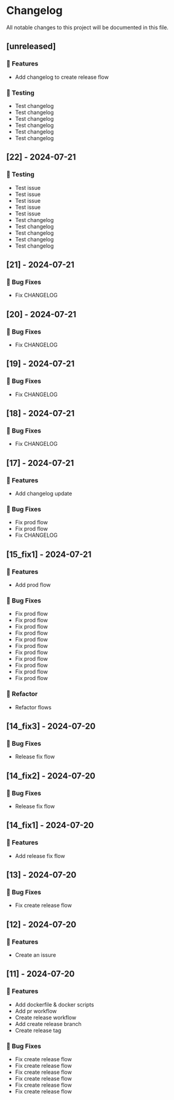 # Changelog

All notable changes to this project will be documented in this file.

## [unreleased]

### 🚀 Features

- Add changelog to create release flow

### 🧪 Testing

- Test changelog
- Test changelog
- Test changelog
- Test changelog
- Test changelog
- Test changelog

## [22] - 2024-07-21

### 🧪 Testing

- Test issue
- Test issue
- Test issue
- Test issue
- Test issue
- Test changelog
- Test changelog
- Test changelog
- Test changelog
- Test changelog

## [21] - 2024-07-21

### 🐛 Bug Fixes

- Fix CHANGELOG

## [20] - 2024-07-21

### 🐛 Bug Fixes

- Fix CHANGELOG

## [19] - 2024-07-21

### 🐛 Bug Fixes

- Fix CHANGELOG

## [18] - 2024-07-21

### 🐛 Bug Fixes

- Fix CHANGELOG

## [17] - 2024-07-21

### 🚀 Features

- Add changelog update

### 🐛 Bug Fixes

- Fix prod flow
- Fix prod flow
- Fix CHANGELOG

## [15_fix1] - 2024-07-21

### 🚀 Features

- Add prod flow

### 🐛 Bug Fixes

- Fix prod flow
- Fix prod flow
- Fix prod flow
- Fix prod flow
- Fix prod flow
- Fix prod flow
- Fix prod flow
- Fix prod flow
- Fix prod flow
- Fix prod flow
- Fix prod flow

### 🚜 Refactor

- Refactor flows

## [14_fix3] - 2024-07-20

### 🐛 Bug Fixes

- Release fix flow

## [14_fix2] - 2024-07-20

### 🐛 Bug Fixes

- Release fix flow

## [14_fix1] - 2024-07-20

### 🚀 Features

- Add release fix flow

## [13] - 2024-07-20

### 🐛 Bug Fixes

- Fix create release flow

## [12] - 2024-07-20

### 🚀 Features

- Create an issure

## [11] - 2024-07-20

### 🚀 Features

- Add dockerfile & docker scripts
- Add pr workflow
- Create release workflow
- Add create release branch
- Create release tag

### 🐛 Bug Fixes

- Fix create release flow
- Fix create release flow
- Fix create release flow
- Fix create release flow
- Fix create release flow
- Fix create release flow

<!-- generated by git-cliff -->
